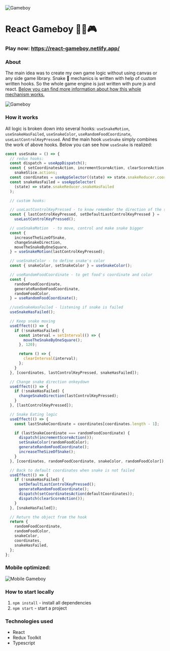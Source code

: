 
![Gameboy](https://i.imgur.com/NVd0JE7.png)


# React Gameboy 🐍🍎🎮

### Play now: https://react-gameboy.netlify.app/

### About
The main idea was to create my own game logic without using canvas or any side game library. Snake 🐍 mechanics is written with help of custom written hooks. So the whole game engine is just written with pure js and react. [Below you can find more information about how this whole mechanism works.](https://github.com/IlyaAgarishev/react-gameboy/blob/master/README.md#how-it-works)

![Gameboy](https://i.imgur.com/hc96tls.gif)

### How it works
All logic is broken down into several hooks: `useSnakeMotion`, `useSnakeHasFailed`, `useSnakeColor`, `useRandomFoodCoordinate`, `useLastControlKeyPressed`. And the main hook `useSnake` simply combines the work of above hooks. Below you can see how `useSnake` is realized:
```javascript
const useSnake = () => {
  // redux hooks:
  const dispatch = useAppDispatch();
  const { setCoordinatesAction, incrementScoreAction, clearScoreAction } =
    snakeSlice.actions;
  const coordinates = useAppSelector((state) => state.snakeReducer.coordinates);
  const snakeHasFailed = useAppSelector(
    (state) => state.snakeReducer.snakeHasFailed
  );

  // custom hooks:

  // useLastControlKeyPressed - to know remember the direction of the snake
  const { lastControlKeyPressed, setDefaultLastControlKeyPressed } =
    useLastControlKeyPressed();

  // useSnakeMotion  - to move, control and make snake bigger
  const {
    increaseTheSizeOfSnake,
    changeSnakeDirection,
    moveTheSnakeByOneSquare,
  } = useSnakeMotion(lastControlKeyPressed);

  // useSnakeColor - to define snake's color
  const { snakeColor, setSnakeColor } = useSnakeColor();

  // useRandomFoodCoordinate - to get food's coordinate and color
  const {
    randomFoodCoordinate,
    generateRandomFoodCoordinate,
    randomFoodColor,
  } = useRandomFoodCoordinate();

  //useSnakeHasFailed - listening if snake is failed
  useSnakeHasFailed();

  // Keep snake moving
  useEffect(() => {
    if (!snakeHasFailed) {
      const interval = setInterval(() => {
        moveTheSnakeByOneSquare();
      }, 120);

      return () => {
        clearInterval(interval);
      };
    }
  }, [coordinates, lastControlKeyPressed, snakeHasFailed]);

  // Change snake direction onkeydown
  useEffect(() => {
    if (!snakeHasFailed) {
      changeSnakeDirection(lastControlKeyPressed);
    }
  }, [lastControlKeyPressed]);

  // Snake Eating logic
  useEffect(() => {
    const lastSnakeCoordinate = coordinates[coordinates.length - 1];

    if (lastSnakeCoordinate === randomFoodCoordinate) {
      dispatch(incrementScoreAction());
      setSnakeColor(randomFoodColor);
      generateRandomFoodCoordinate();
      increaseTheSizeOfSnake();
    }
  }, [coordinates, randomFoodCoordinate, snakeColor, randomFoodColor]);

  // Back to default coordinates when snake is not failed
  useEffect(() => {
    if (!snakeHasFailed) {
      setDefaultLastControlKeyPressed();
      generateRandomFoodCoordinate();
      dispatch(setCoordinatesAction(defaultCoordinates));
      dispatch(clearScoreAction());
    }
  }, [snakeHasFailed]);

  // Return the object from the hook
  return {
    randomFoodCoordinate,
    randomFoodColor,
    snakeColor,
    coordinates,
    snakeHasFailed,
  };
};
```  

### Mobile optimized:
![Mobile Gameboy](https://i.imgur.com/wowXW6C.gif)

### How to start locally

1.  `npm install` - install all dependencies
2.  `npm start` - start a project

### Technologies used
- React
- Redux Toolkit
- Typescript
